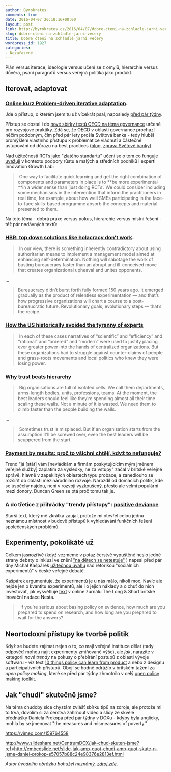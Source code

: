 ```yaml
---
author: Byrokrates
comments: true
date: 2016-04-07 20:18:16+00:00
layout: post
link: http://byrokrates.cz/2016/04/07/dobre-cteni-na-zchladle-jarni-vecery/
slug: dobre-cteni-na-zchladle-jarni-vecery
title: Dobré čtení na zchladlé jarní večery
wordpress_id: 1927
categories:
- Nezařazené
---
```


Plán versus iterace, ideologie versus učení se z omylů, hierarchie versus důvěra, psaní paragrafů versus veřejná politika jako produkt.



## Iterovat, adaptovat





### [Online kurz Problem-driven iterative adaptation](http://buildingstatecapability.com/2016/03/27/register-now-for-our-free-pdia-online-education-program/).



Jde o přístup, o kterém jsem tu už vícekrát psal, naposledy [před pár týdny](http://byrokrates.cz/2016/03/22/randomizatori-a-ti-druzi/).

Přístup se dostal i do [nové sbírky textů OECD na téma governance](http://www.oecd.org/dac/governance-peace/governance/governance-practitioners-notebook.htm) určené pro rozvojové praktiky. Zdá se, že OECD v oblasti governance prochází něčím podobným, čím před pár lety prošla Světová banka - tedy hlubší promýšlení vlastního přístupu k problematice vládnutí a částečné ustupování od důrazu na best practices ([blog](http://byrokrates.cz/2013/11/12/reforma-statni-spravy-navod-k-pouziti/), [zpráva Světové banky](http://siteresources.worldbank.org/PUBLICSECTORANDGOVERNANCE/Resources/285741-1287520109339/PSM-Approach.pdf)).

Nad užitečností RCTs jako "zlatého standartu" učení se o tom co funguje [uvažují](http://innovationgrowthlab.org/blog/how-learn-and-improve-what-we-do-rugged-landscape-programmes-and-policies) v kontextu podpory růstu a malých a středních podniků i experti Innovation Growth Lab:



<blockquote>
   One way to facilitate quick learning and get the right combination of components and parameters in place is to **be more experimental **in a wider sense than ‘just doing RCTs’. We could consider including some mechanisms in the intervention that inform the practitioners in real time, for example, about how well SMEs participating in the face-to-face skills-based programme absorb the concepts and material presented to them.
</blockquote>



Na toto téma - dobrá praxe versus pokus, hierarchie versus místní řešení - též pár nedávných textů:



### [HBR: top down solutions like holacracy don't work](https://hbr.org/2016/03/top-down-solutions-like-holacracy-wont-fix-bureaucracy).





<blockquote>
   In our view, there is something inherently contradictory about using authoritarian means to implement a management model aimed at enhancing self-determination. Nothing will sabotage the work of busting bureaucracy faster than an abrupt and ill-conceived move that creates organizational upheaval and unites opponents.
</blockquote>



...



<blockquote>
  Bureaucracy didn’t burst forth fully formed 150 years ago. It emerged gradually as the product of relentless experimentation — and that’s how progressive organizations will chart a course to a post-bureaucratic future. Revolutionary goals, evolutionary steps — that’s the recipe.
</blockquote>





### [How the US historically avoided the tyranny of experts](http://buildingstatecapability.com/2014/04/04/you-cannot-juggle-without-the-struggle-how-the-usa-historically-avoided-the-tyranny-of-experts/)





<blockquote>
   In each of these cases narratives of “scientific” and “efficiency” and “rational” and “ordered” and “modern” were used to justify placing ever greater power into the hands of centralized organizations. But these organizations had to struggle against counter-claims of people and grass-roots movements and local politics who knew they were losing power.
</blockquote>





### [Why trust beats hierarchy](https://medium.com/public-innovators-network/why-trust-beats-hierarchy-52861563ec1a#.igpafutkq)





<blockquote>
   Big organisations are full of isolated cells. We call them departments, arms-length bodies, units, professions, teams. At the moment, the best leaders should feel like they’re spending almost all their time scaling these walls. Not a minute of it is wasted. We need them to climb faster than the people building the walls.
</blockquote>



...



<blockquote>
   Sometimes trust is misplaced. But if an organisation starts from the assumption it’ll be screwed over, even the best leaders will be scuppered from the start.
</blockquote>





### [Payment by results: proč to všichni chtějí, když to nefunguje?](http://oxfamblogs.org/fp2p/payment-by-results-hasnt-produced-much-in-the-way-of-results-but-aid-donors-are-doing-it-anyway-why/)



Trend "já [stát] vám [nevládkám a firmám poskytujícícím mým jménem veřejné služby] zaplatím za výsledky, ne za vstupy" začal v britské veřejné správě, hlavně v zapeklitých oblastech typu probace, a zanedlouho se rozšířit do oblasti mezinárodního rozvoje. Narozdíl od domácích politik, kde se úspěchy najdou, není v rozvoji vyzkoušený, přesto ale velmi populární mezi donory. Duncan Green se ptá proč tomu tak je.



### A do třetice z přihrádky "trendy přístupy": [positive deviance](http://oxfamblogs.org/fp2p/book-review-the-power-of-positive-deviance/)



Starší text, který mě zkrátka zaujal, protože mi otevřel celou jednu neznámou místnost v budově přístupů k vyhledávání funkčních řešení společenských problémů.



## Experimenty, pokolikáté už



Celkem jasnozřivě (když vezmeme v potaz čerstvě vypuštěné heslo jedné strany debaty o inkluzi ve znění ["na dětech se netestuje"](http://www.ods.cz/clanek/11516-skolstvi-musi-byt-prioritou-mame-konkretni-reseni) ) napsal před pár dny Michal Kašpárek [užitečnou úvahu](http://www.penize.cz/ekonomika/309920-socialnich-experimentu-nepodnikame-moc-ale-malo) nad rétorikou "sociálních experimentů" v české veřejné debatě.

Kašpárek argumentuje, že experimentů je u nás málo, nikoli moc. Navíc ale nejde jen o kvantitu experimentů, ale i o jejich náklady a o chuť do nich investovat, jak vysvětluje [text](http://thelongandshort.org/society/the-problem-with-evidence-based-policy) v online žurnálu The Long & Short britské inovační nadace Nesta.



<blockquote>
    If you're serious about basing policy on evidence, how much are you prepared to spend on research, and how long are you prepared to wait for the answers?
</blockquote>





## Neortodoxní přístupy ke tvorbě politik



Když se budete zajímat nejen o to, _co_ mají veřejné instituce dělat (tady odpověď mohou najít experimenty zmiňované výše), ale _jak_, narazíte v kategorii _nové trendy_ na pokusy o přebírání postupů z oblasti vývoje softwaru - viz text [10 things policy can learn from product](https://medium.com/public-innovators-network/10-things-policy-can-learn-from-product-bc7eedbae96#.jbjwlhw39) a nebo z designu a participativních přístupů. Obojí se hodně odrážíb v britském tažení za _open policy making_, které se před pár týdny zhmotnilo v celý [open policy making toolkit](https://www.gov.uk/guidance/open-policy-making-toolkit).



## Jak "chudí" skutečně jsme?



Na téma chudoby sice chystám zvlášť sbírku tipů na zdroje, ale protože mi to trvá, dovolím si za čerstva zahrnout video a slidy ze skvělé přednášky Daniela Prokopa před pár týdny v DOXu - kdyby byla anglicky, mohla by se jmenovat "the measures and mismeasures of poverty."

https://vimeo.com/159764558

http://www.slideshare.net/CentrumDOX/jak-chud-skuten-jsme?ref=http://embedslide.net/slide-jak-amp-quot-chudi-amp-quot-skute-n-jsme-daniel-prokop-s57057b88c24e98376e2813ef.html



_Autor úvodního obrázku bohužel neznámý, [zdroj zde](http://bjoern.brembs.net/2015/04/what-should-a-modern-scientific-infrastructure-look-like/)_.







